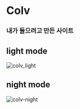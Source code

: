 # Colv

### 내가 들으려고 만든 사이트

## light mode
![colv_light](https://user-images.githubusercontent.com/92253365/156083190-9b50dde2-7096-4204-ae5d-c19b46a31fd8.png)

## night mode
![colv-night](https://user-images.githubusercontent.com/92253365/156083216-f0415a22-d648-444b-b7b6-776e10f8908f.png)

